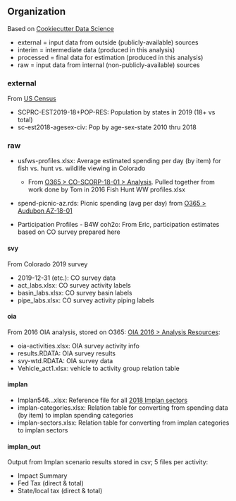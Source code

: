 
## Organization

Based on [Cookiecutter Data Science](https://drivendata.github.io/cookiecutter-data-science/#directory-structure)

- external = input data from outside (publicly-available) sources
- interim = intermediate data (produced in this analysis)
- processed = final data for estimation (produced in this analysis)
- raw = input data from internal (non-publicly-available) sources

### external

From [US Census](https://www.census.gov/data/tables/time-series/demo/popest/2010s-state-detail.html#par_textimage_785300169) 

- SCPRC-EST2019-18+POP-RES: Population by states in 2019 (18+ vs total)
- sc-est2018-agesex-civ: Pop by age-sex-state 2010 thru 2018

### raw

- usfws-profiles.xlsx: Average estimated spending per day (by item) for fish vs. hunt vs. wildlife viewing in Colorado
    + From [O365 > CO-SCORP-18-01 > Analysis](https://southwickassociatesinc.sharepoint.com/:f:/s/co-scorp-18-01/EhKdG4KGp6NMtyy9KvFw5m4B9PnrF-POwxoBCp9o1z-4xg?e=lUwfPU). Pulled together from work done by Tom in 2016 Fish Hunt WW profiles.xlsx
    
- spend-picnic-az.rds: Picnic spending  (avg per day) from [O365 > Audubon AZ-18-01](https://southwickassociatesinc.sharepoint.com/sites/AudubonAZ-18-01/Shared%20Documents/Forms/AllItems.aspx)

- Participation Profiles - B4W coh2o: From Eric, participation estimates based on CO survey prepared here

#### svy

From Colorado 2019 survey

- 2019-12-31 (etc.): CO survey data
- act_labs.xlsx: CO survey activity labels
- basin_labs.xlsx: CO survey basin labels
- pipe_labs.xlsx: CO survey activity piping labels

#### oia

From 2016 OIA analysis, stored on O365: [OIA 2016 > Analysis Resources](https://southwickassociatesinc.sharepoint.com/:w:/s/oia2016-001recreationeconreport/EdZ4EMXUfXtKsEurnqCqlbcBbxarVPTtLkyCNiYti18vUA?e=zvmc87):

- oia-activities.xlsx: OIA survey activity info
- results.RDATA: OIA survey results
- svy-wtd.RDATA: OIA survey data
- Vehicle_act1.xlsx: vehicle to activity group relation table

#### implan

- Implan546...xlsx: Reference file for all [2018 Implan sectors](https://implanhelp.zendesk.com/hc/en-us/articles/360034895094-BEA-Benchmark-The-New-546-Sectoring-Scheme)
- implan-categories.xlsx: Relation table for converting from spending data (by item) to implan spending categories
- implan-sectors.xlsx: Relation table for converting from implan categories to implan sectors

#### implan_out

Output from Implan scenario results stored in csv; 5 files per activity:

- Impact Summary
- Fed Tax (direct & total)
- State/local tax (direct & total)
